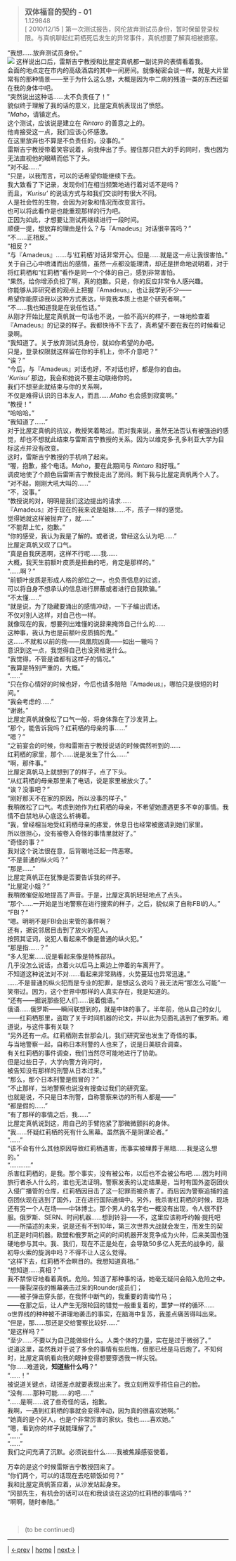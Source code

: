 > <big> **双体福音的契约 - 01** </big>  
> 1.129848  
> [ 2010/12/15 ] 第一次测试报告，冈伦放弃测试员身份，暂时保留登录权限。与真帆聊起红莉栖死后发生的异常事件，真帆想要了解真相被搪塞。  


“我想……放弃测试员身份。”  
![](../img/0019-1.png)
这样说出口后，雷斯吉宁教授和比屋定真帆都一副诧异的表情看着我。  
会面的地点定在市内的高级酒店的其中一间房间。就像秘密会谈一样，就是大片里常有的那种情景——至于为什么这么想，大概是因为中二病的残渣一类的东西还留在我的身体中吧。  
“突然说出这种话……太不负责任了！”  
貌似终于理解了我的话的意义，比屋定真帆表现出了愤怒。  
“*Maho*，请镇定点。  
 这个测试，应该说是建立在 *Rintaro* 的善意之上的。  
 他肯接受这一点，我们应该心怀感激。  
 在这里放弃也不算是不负责任的，没事的。”  
雷斯吉宁教授带着笑容说着，向我伸出了手。握住那只巨大的手的同时，我也因为无法直视他的眼睛而低下了头。  
“对不起……”  
“只是，以我而言，可以的话希望你能继续下去。  
 我大致看了下记录，发现你们在相当频繁地进行着对话不是吗？  
 而且，*‘Kurisu’* 的说话方式与和我们交谈时有很大不同。  
 人是社会性的生物，会因为对象和情况而改变言行。  
 也可以将此看作是也能重现那样的行为吧。  
 正因为如此，才想要让测试再继续进行一段时间。  
 顺便一提，想放弃的理由是什么？与『Amadeus』对话很辛苦吗？”  
“不……正相反。”  
“相反？”  
“与『Amadeus』……与‘红莉栖’对话非常开心。但是……就是这一点让我很害怕。”  
关于自己心中喷涌而出的感情，虽然一点都没能理清，却还是拼命地说明着，对于将红莉栖和“红莉栖”看作是同一个个体的自己，感到非常害怕。  
“果然，给你增添负担了啊，真的抱歉。只是，你的反应非常令人感兴趣。  
 你能够从非研究者的观点上把握『Amadeus』，也让我学到不少——  
 希望你能原谅我以这种方式表达，毕竟我本质上也是个研究者啊。”  
“不……我也知道我是在说任性话。”  
从刚才开始比屋定真帆就一句话也不说，一脸不高兴的样子，一味地检查着『Amadeus』的记录的样子。我都快待不下去了，真希望不要在我在的时候看记录啊。  
“我知道了。关于放弃测试员身份，就如你希望的办吧。  
 只是，登录权限就这样留在你的手机上，你不介意吧？”  
“诶？”  
“今后，与『Amadeus』对话也好，不对话也好，都是你的自由。  
 *‘Kurisu’* 那边，我会和她说不要主动联络你的。  
 我们不想至此就结束与你的关系啊，  
 不仅是难得认识的日本友人，而且……*Maho* 也会感到寂寞啊。”  
“教授！”  
“哈哈哈。”  
“我知道了……”  
对于比屋定真帆的抗议，教授笑着略过。而对我来说，虽然无法否认有被强迫的感觉，却也不想就此结束与雷斯吉宁教授的关系。因为以维克多·孔多利亚大学为目标这点并没有改变。  
这时，雷斯吉宁教授的手机响了起来。  
“喔，抱歉，接个电话。*Maho*，要在此期间与 *Rintaro* 和好哦。”  
调皮地使了个颜色后雷斯吉宁教授走出了房间。剩下我与比屋定真帆两个人了。  
“对不起，刚刚大吼大叫的……”  
“不，没事。”  
“教授说的对，明明是我们这边提出的请求……  
 『Amadeus』对于现在的我来说是姐妹……不，孩子一样的感觉。  
 觉得她就这样被抛弃了，就……”  
“不能帮上忙，抱歉。”  
“你的感受，我认为我是了解的。或者说，曾经这么认为吧……”  
比屋定真帆又叹了口气。  
“真是自我厌恶啊，这样不行呢……我……  
 大概，我天生前额叶皮质是扭曲的吧，肯定是那样的。”  
“……啊？”  
“前额叶皮质是形成人格的部位之一，也负责信息的过滤，  
 可以将自身不想承认的信息进行屏蔽或者进行自我欺骗。”  
“不太懂……”  
“就是说，为了隐藏要涌出的感情冲动，一下子编出谎话。  
 不仅对别人这样，对自己也一样。  
 就像现在的我，想要列出难懂的说辞来掩饰自己什么的……  
 这种事，我认为也是前额叶皮质搞的鬼。”  
这……不就和以前的我——凤凰院凶真——如出一辙吗？  
意识到这一点，我觉得自己也没资格说什么。  
“我觉得，不管是谁都有这样子的情况。”  
“我算是特别严重的，大概。”  
“……”  
“只在你心情好的时候也好，今后也请多陪陪『Amadeus』，哪怕只是很短的时间。”  
“我会考虑的……”  
“谢谢。”  
比屋定真帆就像松了口气一般，将身体靠在了沙发背上。  
“那个，能告诉我吗？红莉栖的母亲的事……”  
“嗯？”  
“之前宴会的时候，你和雷斯吉宁教授说话的时候偶然听到的……  
 红莉栖的家里，那个……说是发生了什么……”  
“啊，那件事。”  
比屋定真帆马上就想到了的样子，点了下头。  
“从红莉栖的母亲那里来了电话，说是家里被放火了。”  
“诶？没事吧？”  
“刚好那天不在家的原因，所以没事的样子。”  
我稍微松了口气。考虑到她作为红莉栖的母亲，不希望她遭遇更多不幸的事情。我情不自禁地从心底这么祈祷着。  
“我，曾经相当地受红莉栖母亲的疼爱，休息日也经常被邀请到她们家里。  
 所以很担心，没有被卷入奇怪的事情里就好了。”  
“奇怪的事？”  
我对这个说法很在意，后背唰地泛起一阵恶寒。  
“不是普通的纵火吗？”  
“那是……”  
比屋定真帆正在犹豫是否要告诉我的样子。  
“比屋定小姐？”  
我稍微催促般地提高了声音。于是，比屋定真帆轻轻地点了点头。  
“那个……一开始是当地警察在进行搜索的样子，之后，貌似来了自称FBI的人。”  
“FBI？”  
“嗯。明明不是FBI会出来管的事件啊？  
 还有，据说邻居目击到了放火的犯人。  
 按照其证词，说犯人看起来不像是普通的纵火犯。”  
“那是指……？”  
“多人犯案……说是看起来像是特殊部队。  
 几乎没怎么说话，点着火以后马上乘边上停着的车离开了。  
 不知道这种说法对不对……看起来非常熟练，火势蔓延也异常迅速。”  
……不是普通的纵火犯而是专业的犯罪，是想这么说吗？我无法用“那怎么可能”一笑带过。因为，这个世界中那样的人真实存在，我是知道的。  
“还有——据说那些犯人们……说着俄语。”  
俄语……俄罗斯——瞬间联想到的，就是中钵的事了。半年前，他从自己的女儿——红莉栖那里，盗取了关于时间机器的论文，并以此为见面礼逃到了俄罗斯。难道说，与这件事有关联？  
“另外还有一点。红莉栖刚去世那会儿，我们研究室也发生了奇怪的事。  
 与当地警察一起，自称日本刑警的人也来了，说是日美联合调查。  
 有关红莉栖的事件调查，我们当然尽可能地进行了协助。  
 但是过些日子，大学向警方询问时，  
 被告知没有那样的刑警从日本过来。”  
“那么，那个日本刑警是假冒的？”  
“不止那样，当地警察也说没有搜查过我们的研究室。  
 也就是说，不只是日本刑警，自称警察来访的所有人都是——”  
“都是假的……”  
“有了那样的事情之后，我……”  
比屋定真帆说到这，用自己的手臂抱紧了那微微颤抖的身体。  
“我……怀疑红莉栖的死有什么黑幕。虽然我不是阴谋论者。”  
“……”  
“该不会有什么其他原因导致红莉栖遇害，而事实被埋葬于黑暗……我是这么想的。”  
“…………”  
杀害红莉栖的，是我。那个事实，没有被公布，以后也不会被公布吧……因为时间旅行者杀人什么的，谁也无法证明。警察发表的认定结果是，当时有国外盗窃团伙入侵广播管的仓库，红莉栖因目击了这一犯罪而被杀害了。而后因为警察追捕的盗窃团伙现在逃到了国外，正在进行国际通缉中。另外，我杀害红莉栖的时候，现场还有另一个人在场——中钵博士。那个男人的名字也一概没有出现，令人很不舒服。俄罗斯、SERN、时间机器……想到铃羽——不，这里应该称呼约翰·提托吧——所描述的未来，说是还有不到10年，第三次世界大战就会发生，而发生的契机正是时间机器。欧盟和俄罗斯之间的时间机器开发竞争成为火种，后来美国也强硬地参与其中。我、我们，现在不正是处在，会导致50多亿人死去的战争的，最初导火索的旋涡中吗？不得不让人这么觉得。  
“这样下去，红莉栖不会瞑目的。我想知道真相。”  
“想知道……真相？”  
我不禁惊讶地看着真帆。危险。知道了那种事的话，她毫无疑问会陷入危险之中。  
——撕裂深夜的帷幕袭击过来的Rounder成员们；  
——被子弹击穿头部，在我怀中断气的，我重要的青梅竹马；  
——在那之后，让人产生无限轮回的错觉一般重复着的，噩梦一样的循环……  
α世界线的种种被不讲理地袭击的事实，在脑海中复苏，我差点痛苦得叫出来。  
“但是，那……那还是交给警察比较好……”  
“是这样吗？”  
“至少……不要以为自己能做些什么。人类个体的力量，实在是过于微弱了。”  
说道这里，虽然我对于说了多余的事情有些后悔，但那已经是马后炮了。不知何时，比屋定真帆看向我的眼神变得想要穿透我一样尖锐。  
“你……难道说，**知道些什么吗**？”  
“……！”  
被说道关键点，动摇差点就要表现出来了。我立刻用双手捂住自己的脸。  
“没有……那种可能……的吧……”  
“……是啊……说了些奇怪的话，抱歉。  
 我啊，一遇到红莉栖的事就会变得冲动，因为真的很喜欢她啊。”  
“她真的是个好人，也是个非常厉害的家伙。我也……喜欢她。”  
“嗯，看到你的样子就能理解了。”  
“……”  
“……”  
我们之间充满了沉默。必须说些什么……我被焦躁感驱使着。  

万幸的是这个时候雷斯吉宁教授回来了。  
“你们两个，可以的话现在去吃顿饭如何？”  
我和比屋定真帆答应着，从沙发站起身来。  
“冈部先生，有机会的话可以在和我谈谈在这边的红莉栖的事情吗？”  
“啊啊，随时奉陪。”  



<br/>

> (to be continued)
---

| [←prev](./0018) | [home](../../) | [next→](./0020) |
